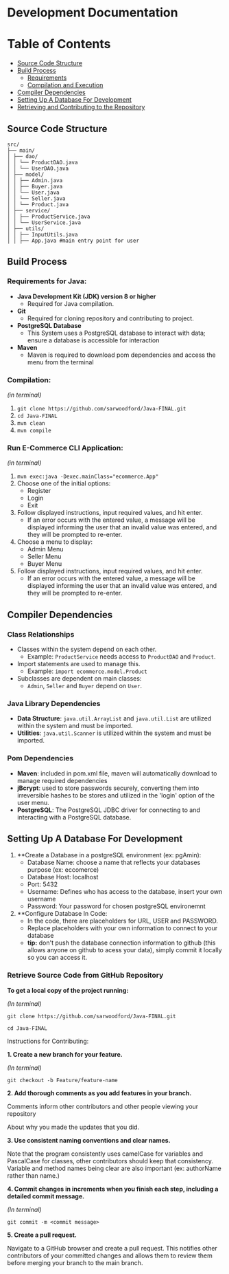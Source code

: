 # Development Documentation

# Table of Contents

- [Source Code Structure](#source-code-structure)
- [Build Process](#build-process)
  - [Requirements](#requirements)
  - [Compilation and Execution](#compilation-and-execution)
- [Compiler Dependencies](#compiler-dependencies)
- [Setting Up A Database For Development](#setting-up-a-database-for-development)
- [Retrieving and Contributing to the Repository](#retrieving-and-contributing-to-the-repository)

## Source Code Structure
```
src/
├── main/
│ ├── dao/
│ │ └── ProductDAO.java
│ │ └── UserDAO.java
│ ├── model/
│ │ ├── Admin.java
│ │ ├── Buyer.java
│ │ └── User.java
│ │ └── Seller.java
│ │ └── Product.java
│ ├── service/
│ │ ├── ProductService.java
│ │ └── UserService.java
│ ├── utils/
│ │ ├── InputUtils.java 
│ │ ├── App.java #main entry point for user 

```

## Build Process

### Requirements for Java:
- **Java Development Kit (JDK) version 8 or higher**
    - Required for Java compilation.
- **Git**
    - Required for cloning repository and contributing to project.
- **PostgreSQL Database**
    - This System uses a PostgreSQL database to interact with data; ensure a database is accessible for interaction
- **Maven**
    - Maven is required to download pom dependencies and access the menu from the terminal

### Compilation:
_(in terminal)_
1. `git clone https://github.com/sarwoodford/Java-FINAL.git`
2. `cd Java-FINAL`
3. `mvn clean`
4. `mvn compile`

### Run E-Commerce CLI Application:
_(in terminal)_
1. `mvn exec:java -Dexec.mainClass="ecommerce.App"`
2. Choose one of the initial options:
    - Register 
    - Login
    - Exit
3. Follow displayed instructions, input required values, and hit enter.
   - If an error occurs with the entered value, a message will be displayed informing the user that an invalid value was entered, and they will be prompted to re-enter.
4. Choose a menu to display: 
    - Admin Menu
    - Seller Menu
    - Buyer Menu
5. Follow displayed instructions, input required values, and hit enter.
   - If an error occurs with the entered value, a message will be displayed informing the user that an invalid value was entered, and they will be prompted to re-enter.

## Compiler Dependencies

### Class Relationships
- Classes within the system depend on each other.
  - Example: `ProductService` needs access to `ProductDAO` and `Product`.
- Import statements are used to manage this.
  - Example: `import ecommerce.model.Product`
- Subclasses are dependent on main classes:
  - `Admin`, `Seller` and `Buyer` depend on `User`.

### Java Library Dependencies
- **Data Structure**: `java.util.ArrayList` and `java.util.List` are utilized within the system and must be imported.
- **Utilities**: `java.util.Scanner` is utilized within the system and must be imported.

### Pom Dependencies 
- **Maven**: included in pom.xml file, maven will automatically download to manage required dependencies
- **jBcrypt**: used to store passwords securely, converting them into irreversible hashes to be stores and utilized in the 'login' option of the user menu.
- **PostgreSQL**: The PostgreSQL JDBC driver for connecting to and interacting with a PostgreSQL database.

## Setting Up A Database For Development 

1. **Create a Database in a postgreSQL environment (ex: pgAmin):
    - Database Name: choose a name that reflects your databases purpose (ex: eccomerce)
    - Database Host: localhost 
    - Port: 5432
    - Username: Defines who has access to the database, insert your own username
    - Password: Your password for chosen postgreSQL environemnt
3. **Configure Database In Code:
    - In the code, there are placeholders for URL, USER and PASSWORD. 
    - Replace placeholders with your own information to connect to your database 
    - **tip:** don't push the database connection information to github (this allows anyone on github to acess your data), simply commit it locally so you can access it.
                

### Retrieve Source Code from GitHub Repository

**To get a local copy of the project running:**

_(In terminal)_

`` git clone https://github.com/sarwoodford/Java-FINAL.git ``

`cd Java-FINAL`

Instructions for Contributing:

**1. Create a new branch for your feature.**

_(In terminal)_

`git checkout -b Feature/feature-name`

**2. Add thorough comments as you add features in your branch.**

Comments inform other contributors and other people viewing your repository

About why you made the updates that you did.

**3. Use consistent naming conventions and clear names.**

Note that the program consistently uses camelCase for variables and PascalCase for classes, other contributors should keep that consistency. Variable and method names being clear are also important (ex: authorName rather than name.)

**4. Commit changes in increments when you finish each step, including a detailed commit message.**

_(In terminal)_

`git commit -m <commit message>`

**5. Create a pull request.**

Navigate to a GitHub browser and create a pull request. This notifies other contributors of your committed changes and allows them to review them before merging your branch to the main branch.


